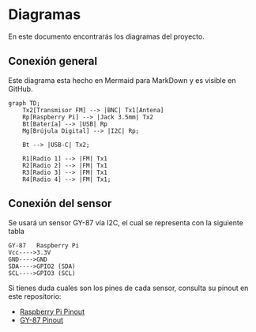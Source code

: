# Diagramas

En este documento encontrarás los diagramas del proyecto.

## Conexión general
Este diagrama esta hecho en Mermaid para MarkDown y es visible en GitHub.
```mermaid
graph TD;
    Tx2[Transmisor FM] --> |BNC| Tx1[Antena]
    Rp[Raspberry Pi] --> |Jack 3.5mm| Tx2
    Bt[Batería] --> |USB| Rp
    Mg[Brújula Digital] --> |I2C| Rp;

    Bt --> |USB-C| Tx2;

    R1[Radio 1] --> |FM| Tx1
    R2[Radio 2] --> |FM| Tx1
    R3[Radio 3] --> |FM| Tx1
    R4[Radio 4] --> |FM| Tx1;
```

## Conexión del sensor

Se usará un sensor GY-87 vía I2C, el cual se representa con la siguiente tabla
```
GY-87   Raspberry Pi
Vcc---->3.3V
GND---->GND
SDA---->GPIO2 (SDA)
SCL---->GPIO3 (SCL)
```
Si tienes duda cuales son los pines de cada sensor, consulta su pinout en este repositorio:

- [Raspberry Pi Pinout](https://github.com/hugoescalpelo/arrastrar-el-tiempo/blob/main/Im%C3%A1genes/Raspberry%20Pi%203B%2B%20GPIO.png)
- [GY-87 Pinout](https://github.com/hugoescalpelo/arrastrar-el-tiempo/blob/main/Im%C3%A1genes/GY87%20Pinout.jpg)